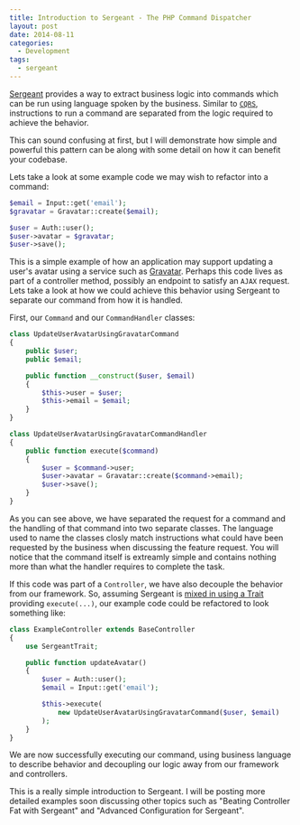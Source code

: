 ```yaml
---
title: Introduction to Sergeant - The PHP Command Dispatcher
layout: post
date: 2014-08-11
categories:
  - Development
tags:
  - sergeant
---
```


[Sergeant](https://github.com/acairns/sergeant) provides a way to extract business logic into commands which can be run
using language spoken by the business. Similar to [`CQRS`](http://martinfowler.com/bliki/CQRS.html), instructions to run
a command are separated from the logic required to achieve the behavior.

This can sound confusing at first, but I will demonstrate how simple and powerful this pattern can be along with some
detail on how it can benefit your codebase.

Lets take a look at some example code we may wish to refactor into a command:

```php
$email = Input::get('email');
$gravatar = Gravatar::create($email);

$user = Auth::user();
$user->avatar = $gravatar;
$user->save();
```

This is a simple example of how an application may support updating a user's avatar using a service such as
[Gravatar](https://en.gravatar.com/). Perhaps this code lives as part of a controller method, possibly an endpoint to
satisfy an `AJAX` request. Lets take a look at how we could achieve this behavior using Sergeant to separate our command
from how it is handled.

First, our `Command` and our `CommandHandler` classes:

```php
class UpdateUserAvatarUsingGravatarCommand
{
    public $user;
    public $email;

    public function __construct($user, $email)
    {
        $this->user = $user;
        $this->email = $email;
    }
}
```

```php
class UpdateUserAvatarUsingGravatarCommandHandler
{
    public function execute($command)
    {
        $user = $command->user;
        $user->avatar = Gravatar::create($command->email);
        $user->save();
    }
}
```

As you can see above, we have separated the request for a command and the handling of that command into two separate
classes. The language used to name the classes closly match instructions what could have been requested by the business
when discussing the feature request. You will notice that the command itself is extreamly simple and contains nothing
more than what the handler requires to complete the task.

If this code was part of a `Controller`, we have also decouple the behavior from our framework. So, assuming Sergeant is
[mixed in using a Trait](https://github.com/acairns/sergeant#traits) providing `execute(...)`, our example code could
be refactored to look something like:

```php
class ExampleController extends BaseController
{
    use SergeantTrait;

    public function updateAvatar()
    {
        $user = Auth::user();
        $email = Input::get('email');

        $this->execute(
            new UpdateUserAvatarUsingGravatarCommand($user, $email)
        );
    }
}
```

We are now successfully executing our command, using business language to describe behavior and decoupling our logic
away from our framework and controllers.

This is a really simple introduction to Sergeant. I will be posting more detailed examples soon discussing other topics
such as "Beating Controller Fat with Sergeant" and "Advanced Configuration for Sergeant".
